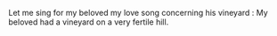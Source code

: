 Let me sing for my beloved my love song concerning his vineyard : My beloved had a vineyard on a very fertile hill.
